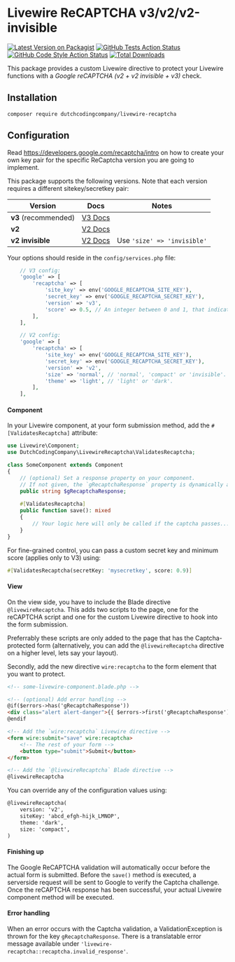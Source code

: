 # Livewire ReCAPTCHA v3/v2/v2-invisible

[![Latest Version on Packagist](https://img.shields.io/packagist/v/dutchcodingcompany/livewire-recaptcha.svg?style=flat-square)](https://packagist.org/packages/dutchcodingcompany/livewire-recaptcha)
[![GitHub Tests Action Status](https://img.shields.io/github/workflow/status/dutchcodingcompany/livewire-recaptcha/run-tests?label=tests)](https://github.com/dutchcodingcompany/livewire-recaptcha/actions?query=workflow%3Arun-tests+branch%3Amain)
[![GitHub Code Style Action Status](https://img.shields.io/github/workflow/status/dutchcodingcompany/livewire-recaptcha/Check%20&%20fix%20styling?label=code%20style)](https://github.com/dutchcodingcompany/livewire-recaptcha/actions?query=workflow%3A"Check+%26+fix+styling"+branch%3Amain)
[![Total Downloads](https://img.shields.io/packagist/dt/dutchcodingcompany/livewire-recaptcha.svg?style=flat-square)](https://packagist.org/packages/dutchcodingcompany/livewire-recaptcha)

This package provides a custom Livewire directive to protect your Livewire functions with a _Google reCAPTCHA (v2 + v2
invisible + v3)_ check.

## Installation

```shell
composer require dutchcodingcompany/livewire-recaptcha
```

## Configuration

Read https://developers.google.com/recaptcha/intro on how to create your own key pair for the specific ReCaptcha
version you are going to implement.

This package supports the following versions. Note that each version requires a different sitekey/secretkey pair:

| **Version**          | **Docs**                                                          | **Notes**                   |
|----------------------|-------------------------------------------------------------------|-----------------------------|
| **v3** (recommended) | [V3 Docs](https://developers.google.com/recaptcha/docs/v3)        |                             |
| **v2**               | [V2 Docs](https://developers.google.com/recaptcha/docs/display)   |                             |
| **v2 invisible**     | [V2 Docs](https://developers.google.com/recaptcha/docs/invisible) | Use `'size' => 'invisible'` |

Your options should reside in the `config/services.php` file:

```php
    // V3 config:
    'google' => [
        'recaptcha' => [
            'site_key' => env('GOOGLE_RECAPTCHA_SITE_KEY'),
            'secret_key' => env('GOOGLE_RECAPTCHA_SECRET_KEY'),
            'version' => 'v3',
            'score' => 0.5, // An integer between 0 and 1, that indicates the minimum score to pass the Captcha challenge.
        ],
    ],

    // V2 config:
    'google' => [
        'recaptcha' => [
            'site_key' => env('GOOGLE_RECAPTCHA_SITE_KEY'),
            'secret_key' => env('GOOGLE_RECAPTCHA_SECRET_KEY'),
            'version' => 'v2',
            'size' => 'normal', // 'normal', 'compact' or 'invisible'.
            'theme' => 'light', // 'light' or 'dark'.
        ],
    ],
```

#### Component

In your Livewire component, at your form submission method, add the `#[ValidatesRecaptcha]` attribute:

```php
use Livewire\Component;
use DutchCodingCompany\LivewireRecaptcha\ValidatesRecaptcha;

class SomeComponent extends Component 
{
    // (optional) Set a response property on your component.
    // If not given, the `gRecaptchaResponse` property is dynamically assigned.
    public string $gRecaptchaResponse;
    
    #[ValidatesRecaptcha]
    public function save(): mixed
    {
        // Your logic here will only be called if the captcha passes...
    }
}
```

For fine-grained control, you can pass a custom secret key and minimum score (applies only to V3) using:

```php
#[ValidatesRecaptcha(secretKey: 'mysecretkey', score: 0.9)]
```

#### View

On the view side, you have to include the Blade directive `@livewireRecaptcha`. This adds two scripts to the page,
one for the reCAPTCHA script and one for the custom Livewire directive to hook into the form submission.

Preferrably these scripts are only added to the page that has the Captcha-protected form (alternatively, you can add
the `@livewireRecaptcha` directive on a higher level, lets say your layout).

Secondly, add the new directive `wire:recaptcha` to the form element that you want to protect.

```html
<!-- some-livewire-component.blade.php -->

<!-- (optional) Add error handling -->
@if($errors->has('gRecaptchaResponse'))
<div class="alert alert-danger">{{ $errors->first('gRecaptchaResponse') }}</div>
@endif

<!-- Add the `wire:recaptcha` Livewire directive -->
<form wire:submit="save" wire:recaptcha>
    <!-- The rest of your form -->
    <button type="submit">Submit</button>
</form>

<!-- Add the `@livewireRecaptcha` Blade directive -->
@livewireRecaptcha
```

You can override any of the configuration values using:

```html
@livewireRecaptcha(
    version: 'v2',
    siteKey: 'abcd_efgh-hijk_LMNOP',
    theme: 'dark',
    size: 'compact',
)
```

#### Finishing up

The Google ReCAPTCHA validation will automatically occur before the actual form is submitted. Before the `save()` method
is executed, a serverside request will be sent to Google to verify the Captcha challenge. Once the reCAPTCHA
response has been successful, your actual Livewire component method will be executed.

#### Error handling

When an error occurs with the Captcha validation, a ValidationException is thrown for the key `gRecaptchaResponse`.
There is a translatable error message available under `'livewire-recaptcha::recaptcha.invalid_response'`.
